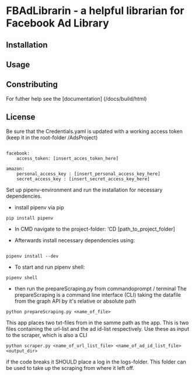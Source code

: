 # FBAdLibrarin - a helpful librarian for Facebook Ad Library


## Installation


## Usage


## Constributing

For futher help see the [documentation] (/docs/build/html)
## License

Be sure that the Credentials.yaml is updated with a working access token (keep it in the root-folder /AdsProject)
```

facebook:
    access_token: [insert_acces_token_here]
    
amazon:
    personal_access_key : [insert_personal_access_key_here]
    secret_access_key : [insert_secret_access_key_here]

```



Set up pipenv-environment and run the installation for necessary dependencies.
- install pipenv via pip

```
pip install pipenv
```

- In CMD navigate to the project-folder: 'CD [path_to_project_folder]


- Afterwards install necessary dependencies using:

```

pipenv install --dev

```
- To start and run  pipenv shell:

```
pipenv shell
```

- then run the prepareScraping.py from commandoprompt / terminal
The prepareScraping is a command line interface (CLI) taking the datafile from the graph API by it's relative or absolute path

```
python prepareScraping.py <name_of_file>
```

This app places two txt-files from in the samme path as the app. This is two files containing the url-list and the ad id-list respectively.
Use these as input to the scraper, which is also a CLI

```
python scraper.py <name_of_url_list_file> <name_of_ad_id_list_file> <output_dir>
```

if the code breaks it SHOULD place a log in the logs-folder.
This folder can be used to take up the scraping from where it left off.